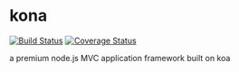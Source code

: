 kona
====

[![Build Status](https://travis-ci.org/jbielick/kona.svg)](https://travis-ci.org/jbielick/kona)
[![Coverage Status](https://coveralls.io/repos/jbielick/kona/badge.png)](https://coveralls.io/r/jbielick/kona)

a premium node.js MVC application framework built on koa
